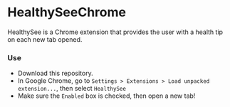 # HealthySeeChrome

HealthySee is a Chrome extension that provides the user with a health tip on each new tab opened.

### Use
* Download this repository.
* In Google Chrome, go to `Settings > Extensions > Load unpacked extension...`, then select `HealthySee`
* Make sure the `Enabled` box is checked, then open a new tab!